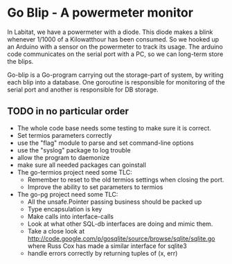 # Go Blip - A powermeter monitor

In Labitat, we have a powermeter with a diode. This diode makes a blink whenever 1/1000 of a Kilowatthour has been consumed. So we hooked up an Arduino with a sensor on the powermeter to track its usage. The arduino code communicates on the serial port with a PC, so we can long-term store the blips.

Go-blip is a Go-program carrying out the storage-part of system, by writing each blip into a database. One goroutine is responsible for monitoring of the serial port and another is responsible for DB storage.

## TODO in no particular order

  * The whole code base needs some testing to make sure it is correct.
  * Set termios parameters correctly
  * use the "flag" module to parse and set command-line options
  * use the "syslog" package to log trouble
  * allow the program to daemonize
  * make sure all needed packages can goinstall
  * The go-termios project need some TLC:
     * Remember to reset to the old termios settings when closing the port.
     * Improve the ability to set parameters to termios
  * The go-pg project need some TLC:
     * All the unsafe.Pointer passing business should be packed up
     * Type encapsulation is key
     * Make calls into interface-calls
     * Look at what other SQL-db interfaces are doing and mimic them.
     * Take a close look at http://code.google.com/p/gosqlite/source/browse/sqlite/sqlite.go where Russ Cox has made a similar interface for sqlite3
     * handle errors correctly by returning tuples of (x, err)
